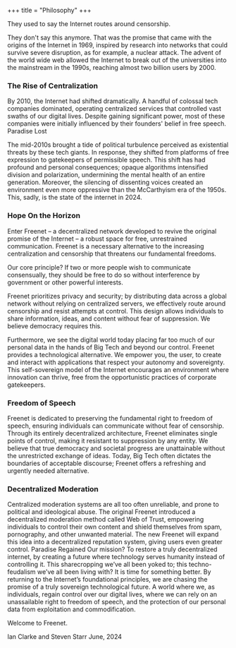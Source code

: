 +++
title = "Philosophy"
+++

They used to say the Internet routes around censorship. 

They don't say this anymore.  That was the promise that came with the origins of the Internet in 1969, inspired by research into networks that could survive severe disruption, as for example, a nuclear attack. The advent of the world wide web allowed the Internet to break out of the universities into the mainstream in the 1990s, reaching almost two billion users by 2000.

### The Rise of Centralization
 
By 2010, the Internet had shifted dramatically.  A handful of colossal tech companies dominated, operating centralized services that controlled vast swaths of our digital lives. Despite gaining significant power, most of these companies were initially influenced by their founders' belief in free speech.
Paradise Lost
 
The mid-2010s brought a tide of political turbulence perceived as existential threats by these tech giants. In response, they shifted from platforms of free expression to gatekeepers of permissible speech. This shift has had profound and personal consequences; opaque algorithms intensified division and polarization, undermining the mental health of an entire generation.  Moreover, the silencing of dissenting voices created an environment even more oppressive than the McCarthyism era of the 1950s.  This, sadly, is the state of the internet in 2024. 
 
### Hope On the Horizon
 
Enter Freenet – a decentralized network developed to revive the original promise of the Internet – a robust space for free, unrestrained communication.  Freenet is a necessary alternative to the increasing centralization and censorship that threatens our fundamental freedoms.
 
Our core principle? If two or more people wish to communicate consensually, they should be free to do so without interference by government or other powerful interests.

Freenet prioritizes privacy and security; by distributing data across a global network without relying on centralized servers, we effectively route around censorship and resist attempts at control. This design allows individuals to share information, ideas, and content without fear of suppression.  We believe democracy requires this.  
 
Furthermore, we see the digital world today placing far too much of our personal data in the hands of Big Tech and beyond our control. Freenet provides a technological alternative. We empower you, the user, to create and interact with applications that respect your autonomy and sovereignty. This self-sovereign model of the Internet encourages an environment where innovation can thrive, free from the opportunistic practices of corporate gatekeepers.

### Freedom of Speech

Freenet is dedicated to preserving the fundamental right to freedom of speech, ensuring individuals can communicate without fear of censorship.  Through its entirely decentralized architecture, Freenet eliminates single points of control, making it resistant to suppression by any entity.  We believe that true democracy and societal progress are unattainable without the unrestricted exchange of ideas.  Today, Big Tech often dictates the boundaries of acceptable discourse;  Freenet offers a refreshing and urgently needed alternative.

### Decentralized Moderation

Centralized moderation systems are all too often unreliable, and prone to political and ideological abuse.  The original Freenet introduced a decentralized moderation method called Web of Trust, empowering individuals to control their own content and shield themselves from spam, pornography, and other unwanted material.  The new Freenet will expand this idea into a decentralized reputation system, giving users even greater control.
Paradise Regained
Our mission? To restore a truly decentralized internet, by creating a future where technology serves humanity instead of controlling it.  This sharecropping we’ve all been yoked to; this techno-feudalism we’ve all been living with?   It is time for something better.   By returning to the Internet’s foundational principles, we are chasing the promise of a truly sovereign technological future.  A world where we, as individuals, regain control over our digital lives, where we can rely on an unassailable right to freedom of speech, and the protection of our personal data from exploitation and commodification. 

Welcome to Freenet. 
 
Ian Clarke and Steven Starr
June, 2024
